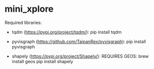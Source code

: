 # mini_xplore
 
Required libraries:

- tqdm (https://pypi.org/project/tqdm/):
pip install tqdm

- pyvisgraph (https://github.com/TaipanRex/pyvisgraph):
pip install pyvisgraph

- shapely (https://pypi.org/project/Shapely/):
REQUIRES GEOS: brew install geos
pip install shapely
